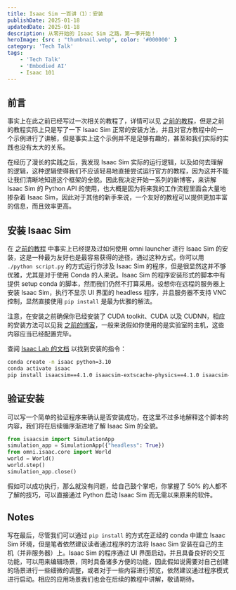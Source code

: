```yaml
---
title: Isaac Sim 一百讲（1）：安装
publishDate: 2025-01-18
updatedDate: 2025-01-18
description: 从零开始的 Isaac Sim 之路，第一季开始！
heroImage: {src : "thumbnail.webp", color: '#000000' }
category: 'Tech Talk'
tags:
    - 'Tech Talk'
    - 'Embodied AI'
    - Isaac 101
---
```


## 前言

事实上在此之前已经写过一次相关的教程了，详情可以见 [之前的教程](isaac-sim-notes)，但是之前的教程实际上只是写了一下 Isaac Sim 正常的安装方法，并且对官方教程中的一个示例进行了讲解，但是事实上这个示例并不是足够有趣的，甚至和我们实际的实践也没有太大的关系。

在经历了漫长的实践之后，我发现 Isaac Sim 实际的运行逻辑，以及如何去理解的逻辑，这种逻辑使得我们不应该轻易地直接尝试运行官方的教程，因为这并不能让我们清晰地知道这个框架的全貌。因此我决定开始一系列的新博客，来讲解 Isaac Sim 的 Python API 的使用，也大概是因为将来我的工作流程里面会大量地掺杂着 Isaac Sim，因此对于其他的新手来说，一个友好的教程可以提供更加丰富的信息，而且效率更高。

## 安装 Isaac Sim

在 [之前的教程](isaac-sim-notes) 中事实上已经提及过如何使用 omni launcher 进行 Isaac Sim 的安装，这是一种最为友好也是最容易获得的途径，通过这种方式，你可以用 `./python script.py` 的方式运行你涉及 Isaac Sim 的程序，但是很显然这并不够优雅，尤其是对于使用 Conda 的人来说。Isaac Sim 的程序安装形式的脚本中有提供 setup conda 的脚本，然而我们仍然不打算采用。设想你在远程的服务器上安装 Isaac Sim，执行不显示 UI 界面的 headless 程序，并且服务器不支持 VNC 控制，显然直接使用 `pip install` 是最为优雅的解法。

注意，在安装之前确保你已经安装了 CUDA toolkit、CUDA 以及 CUDNN，相应的安装方法可以见我 [之前的博客](torch)，一般来说假如你使用的是实验室的主机，这些内容应当已经配置完毕。

查阅 [Isaac Lab 的文档](https://isaac-sim.github.io/IsaacLab/main/source/setup/installation/pip_installation.html) 以找到安装的指令：

```bash
conda create -n isaac python=3.10
conda activate isaac
pip install isaacsim==4.1.0 isaacsim-extscache-physics==4.1.0 isaacsim-extscache-kit==4.1.0 isaacsim-extscache-kit-sdk==4.1.0 --extra-index-url https://pypi.nvidia.com
```

## 验证安装

可以写一个简单的验证程序来确认是否安装成功，在这里不过多地解释这个脚本的内容，我们将在后续循序渐进地了解 Isaac Sim 的全貌。

```python
from isaacsim import SimulationApp
simulation_app = SimulationApp({"headless": True})
from omni.isaac.core import World
world = World()
world.step()
simulation_app.close()
```

假如可以成功执行，那么就没有问题，给自己鼓个掌吧，你掌握了 50% 的人都不了解的技巧，可以直接通过 Python 启动 Isaac Sim 而无需以来原来的软件。

## Notes

写在最后，尽管我们可以通过 `pip install` 的方式在正经的 conda 中建立 Isaac Sim 环境，但是笔者依然建议读者通过程序的方法将 Isaac Sim 安装在自己的主机（并非服务器）上。Isaac Sim 的程序通过 UI 界面启动，并且具备良好的交互功能，可以用来编辑场景，同时具备诸多方便的功能，因此假如说需要对自己创建的场景进行一些细微的调整，或者对于一些内容进行预览，依然建议通过程序模式进行启动。相应的应用场景我们也会在后续的教程中讲解，敬请期待。